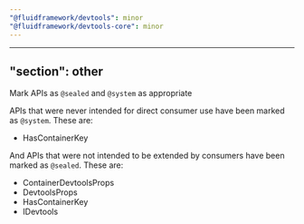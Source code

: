 ```yaml
---
"@fluidframework/devtools": minor
"@fluidframework/devtools-core": minor
---
```

---
"section": other
---

Mark APIs as `@sealed` and `@system` as appropriate

APIs that were never intended for direct consumer use have been marked as `@system`.
These are:

- HasContainerKey

And APIs that were not intended to be extended by consumers have been marked as `@sealed`.
These are:

- ContainerDevtoolsProps
- DevtoolsProps
- HasContainerKey
- IDevtools
